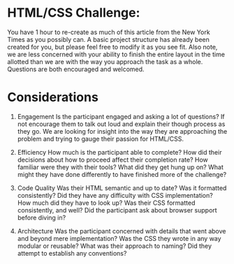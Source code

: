 # HTML/CSS Challenge: 

You have 1 hour to re-create as much of this article from the New York Times as you possibly can. A basic project structure has already been created for you, but please feel free to modify it as you see fit. Also note, we are less concerned with your ability to finish the entire layout in the time allotted than we are with the way you approach the task as a whole. Questions are  both encouraged and welcomed.  

# Considerations

1. Engagement
Is the participant engaged and asking a lot of questions? If not encourage them to talk out loud and explain their though process as they go. We are looking for insight into the way they are approaching the problem and trying to gauge their passion for HTML/CSS. 

2. Efficiency
How much is the participant able to complete? How did their decisions about how to proceed affect their completion rate? How  familiar were they with their tools? What did they get hung up on? What might they have done differently to have finished more of the challenge?

3. Code Quality
Was their HTML semantic and up to date? Was it formatted consistently? Did they have any difficulty with CSS implementation? How much did they have to look up? Was their CSS  formatted consistently, and well? Did the participant ask about browser support before diving in? 

4. Architecture 
Was the participant concerned with details that went above and beyond mere implementation? Was the CSS they wrote in any way modular or reusable? What was their approach to naming? Did they  attempt to establish any conventions? 

